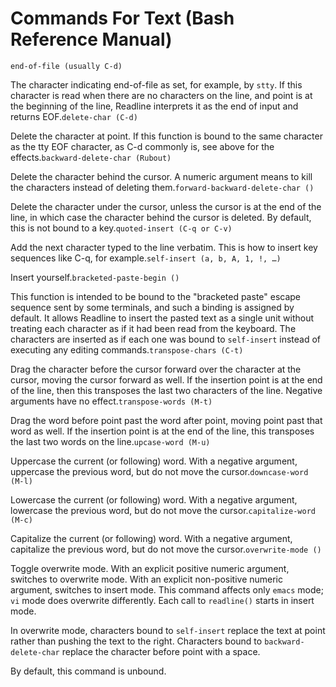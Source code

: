 # Commands For Text \(Bash Reference Manual\)

`end-of-file (usually C-d)`

The character indicating end-of-file as set, for example, by `stty`. If this character is read when there are no characters on the line, and point is at the beginning of the line, Readline interprets it as the end of input and returns EOF.`delete-char (C-d)`

Delete the character at point. If this function is bound to the same character as the tty EOF character, as C-d commonly is, see above for the effects.`backward-delete-char (Rubout)`

Delete the character behind the cursor. A numeric argument means to kill the characters instead of deleting them.`forward-backward-delete-char ()`

Delete the character under the cursor, unless the cursor is at the end of the line, in which case the character behind the cursor is deleted. By default, this is not bound to a key.`quoted-insert (C-q or C-v)`

Add the next character typed to the line verbatim. This is how to insert key sequences like C-q, for example.`self-insert (a, b, A, 1, !, …)`

Insert yourself.`bracketed-paste-begin ()`

This function is intended to be bound to the "bracketed paste" escape sequence sent by some terminals, and such a binding is assigned by default. It allows Readline to insert the pasted text as a single unit without treating each character as if it had been read from the keyboard. The characters are inserted as if each one was bound to `self-insert` instead of executing any editing commands.`transpose-chars (C-t)`

Drag the character before the cursor forward over the character at the cursor, moving the cursor forward as well. If the insertion point is at the end of the line, then this transposes the last two characters of the line. Negative arguments have no effect.`transpose-words (M-t)`

Drag the word before point past the word after point, moving point past that word as well. If the insertion point is at the end of the line, this transposes the last two words on the line.`upcase-word (M-u)`

Uppercase the current \(or following\) word. With a negative argument, uppercase the previous word, but do not move the cursor.`downcase-word (M-l)`

Lowercase the current \(or following\) word. With a negative argument, lowercase the previous word, but do not move the cursor.`capitalize-word (M-c)`

Capitalize the current \(or following\) word. With a negative argument, capitalize the previous word, but do not move the cursor.`overwrite-mode ()`

Toggle overwrite mode. With an explicit positive numeric argument, switches to overwrite mode. With an explicit non-positive numeric argument, switches to insert mode. This command affects only `emacs` mode; `vi` mode does overwrite differently. Each call to `readline()` starts in insert mode.

In overwrite mode, characters bound to `self-insert` replace the text at point rather than pushing the text to the right. Characters bound to `backward-delete-char` replace the character before point with a space.

By default, this command is unbound.


